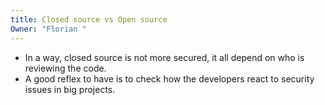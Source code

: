 ```yaml
---
title: Closed source vs Open source
Owner: "Florian "
---
```

- In a way, closed source is not more secured, it all depend on who is reviewing the code.
- A good reflex to have is to check how the developers react to security issues in big projects.